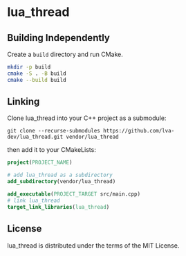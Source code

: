 # lua_thread

## Building Independently
Create a `build` directory and run CMake.
```bash
mkdir -p build
cmake -S . -B build
cmake --build build
```
## Linking
Clone lua_thread into your C++ project as a submodule:
```
git clone --recurse-submodules https://github.com/lva-dev/lua_thread.git vendor/lua_thread
```
then add it to your CMakeLists:
```cmake
project(PROJECT_NAME)

# add lua_thread as a subdirectory
add_subdirectory(vendor/lua_thread)

add_executable(PROJECT_TARGET src/main.cpp)
# link lua_thread
target_link_libraries(lua_thread)
```
## License
lua_thread is distributed under the terms of the MIT License.